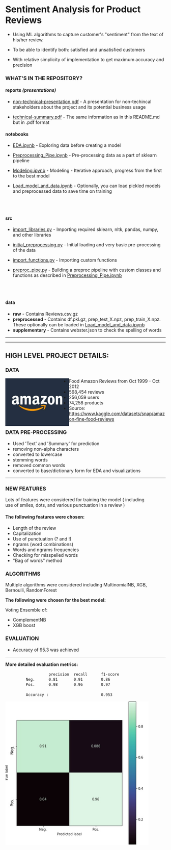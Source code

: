 # Sentiment Analysis for Product Reviews

* Using ML algorithms to capture customer's "sentiment" from the text of his/her review.

* To be able to identify both: satisfied and unsatisfied customers

* With relative simplicity of implementation to get maximum accuracy and precision

### WHAT'S IN THE REPOSITORY?

#### reports *(presentations)*


* [non-technical-presentation.pdf](https://github.com/schahmatist/Amazon_Reviews_Sentiment_Analysys/blob/main/reports/non-technical-presentation.pdf) - A presentation for non-techincal stakeholders about the project and its potential business usage

* [technical-summary.pdf](https://github.com/schahmatist/Amazon_Reviews_Sentiment_Analysys/blob/main/reports/technical-summary.pdf) - The same information as in this README.md but in .pdf format


#### notebooks 


* [EDA.ipynb](https://github.com/schahmatist/Amazon_Reviews_Sentiment_Analysys/blob/main/notebooks/EDA.ipynb) - Exploring data before creating a model  

* [Preprocessing_Pipe.ipynb](https://github.com/schahmatist/Amazon_Reviews_Sentiment_Analysys/blob/main/notebooks/Preprocessing_Pipe.ipynb) - Pre-processing data as a part of sklearn pipeline  

* [Modeling.ipynb](https://github.com/schahmatist/Amazon_Reviews_Sentiment_Analysys/blob/main/notebooks/Modeling.ipynb) - Modeling - Iterative approach, progress from the first to the best model  

* [Load_model_and_data.ipynb](https://github.com/schahmatist/Amazon_Reviews_Sentiment_Analysys/blob/main/notebooks/Load_model_and_data.ipynb) - Optionally, you can load pickled models and preprocessed data to save time on training
<br>
<br>


#### src


* [import_libraries.py](https://github.com/schahmatist/Amazon_Reviews_Sentiment_Analysys/blob/main/src/import_functions.py) - Importing required sklearn, nltk, pandas, numpy, and other libraries  

* [initial_preprocessing.py](https://github.com/schahmatist/Amazon_Reviews_Sentiment_Analysys/blob/main/src/import_functions.py) - Initial loading and very basic pre-processing of the data

* [import_functions.py](https://github.com/schahmatist/Amazon_Reviews_Sentiment_Analysys/blob/main/src/import_functions.py) - Importing custom functions 

* [preproc_pipe.py](https://github.com/schahmatist/Amazon_Reviews_Sentiment_Analysys/blob/main/src/import_functions.py) - Building a preproc pipeline with custom classes and functions as described in [Preprocessing_Pipe.ipynb](https://github.com/schahmatist/Amazon_Reviews_Sentiment_Analysys/blob/main/notebooks/Preprocessing_Pipe.ipynb)
<br>
<br>


#### data

* **raw** - Contains Reviews.csv.gz
* **preprocessed** - Contains df.pkl.gz, prep_test_X.npz, prep_train_X.npz. These optionally can be loaded in [Load_model_and_data.ipynb](https://github.com/schahmatist/Amazon_Reviews_Sentiment_Analysys/blob/main/notebooks/Load_model_and_data.ipynb)
* **supplementary** - Contains webster.json to check the spelling of words
***

***
## HIGH LEVEL PROJECT DETAILS:

### DATA

<img src="images/amazon.jpg" alt="drawing" align="left"  width="200"/>  

* Food Amazon Reviews from Oct 1999 - Oct 2012
* 568,454 reviews
* 256,059 users
* 74,258 products
* Source: https://www.kaggle.com/datasets/snap/amazon-fine-food-reviews



### DATA PRE-PROCESSING 

* Used 'Text' and 'Summary' for prediction
* removing non-alpha characters
* converted to lowercase
* stemming words
* removed common words
* converted to base/dictionary form for EDA and visualizations

***
### NEW FEATURES

Lots of features were considered for training the model ( including  
use of smiles, dots, and various punctuation in a review )  

#### The following features were chosen:

* Length of the review
* Capitalization
* Use of punctuation (? and !)
* ngrams (word combinations)
* Words and ngrams frequencies
* Checking for misspelled words
* "Bag of words" method

### ALGORITHMS

Multiple algorithms were considered including MultinomialNB, XGB, Bernoulli, RandomForest  

**The following were chosen for the best model:**

Voting Ensemble of:

* ComplementNB 
* XGB boost


### EVALUATION

* Accuracy of 95.3 was achieved
***
**More detailed evaluation metrics:**

                       precision  recall      f1-score   
             Neg.      0.81       0.91        0.86        
             Pos.      0.98       0.96        0.97      

             Accuracy :                       0.953 

<img src="images/conf_matrix.jpg" alt="drawing" align="left"  width="450"/>  

